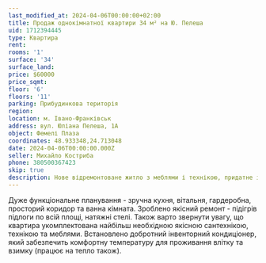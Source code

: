 ```yaml
---
last_modified_at: 2024-04-06T00:00:00+02:00
title: Продаж однокімнатної квартири 34 м² на Ю. Пелеша
uid: 1712394445
type: Квартира
rent:
rooms: '1'
surface: '34'
surface_land:
price: $60000
price_sqmt:
floor: '6'
floors: '11'
parking: Прибудинкова територія
region:
location: м. Івано-Франківськ
address: вул. Юліана Пелеша, 1А
object: Фемелі Плаза
coordinates: 48.933348,24.713048
date: 2024-04-06T00:00:00.000Z
seller: Михайло Костриба
phone: 380500367423
skip: true
description: Нове відремонтоване житло з меблями і технікою, придатне і готове для проживання
---
```


Дуже функціональне планування - зручна кухня, вітальня, гардеробна, просторий коридор та ванна кімната. Зроблено якісний ремонт - підігрів підлоги по всій площі, натяжні стелі. Також варто звернути увагу, що квартира укомплектована найбільш необхідною якісною сантехнікою, технікою та меблями. Встановлено добротний інвенторний кондиціонер, який забезпечить комфортну температуру для проживання влітку та взимку (працює на тепло також).
